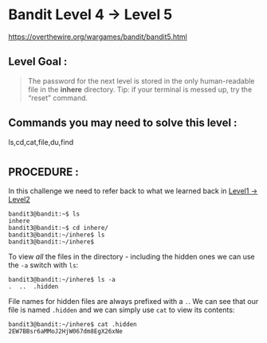 # Bandit Level 4 -> Level 5 #

https://overthewire.org/wargames/bandit/bandit5.html

## Level Goal : ##
>The password for the next level is stored in the only human-readable file in the **inhere** directory. Tip: if your terminal is messed up, try the “reset” command.



## Commands you may need to solve this level : ##
ls,cd,cat,file,du,find
#  
## PROCEDURE : ##

In this challenge we need to refer back to what we learned back in [Level1 -> Level2](Level1%20->%20Level2.md)
```console
bandit3@bandit:~$ ls
inhere
bandit3@bandit:~$ cd inhere/
bandit3@bandit:~/inhere$ ls
bandit3@bandit:~/inhere$
```

To view *all* the files in the directory - including the hidden ones we can use the `-a` switch with `ls`:

```console
bandit3@bandit:~/inhere$ ls -a
.  ..  .hidden
```

File names for hidden files are always prefixed with a `.`.  We can see that our file is named `.hidden` and we can simply use `cat` to view its contents:

```console
bandit3@bandit:~/inhere$ cat .hidden
2EW7BBsr6aMMoJ2HjW067dm8EgX26xNe
```
